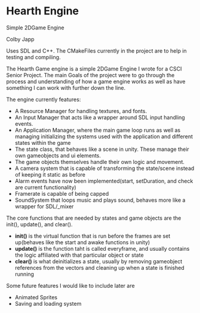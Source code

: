 # Hearth Engine
Simple 2DGame Engine

Colby Japp

Uses SDL and C++. The CMakeFiles currently in the project are to help in testing and compiling.

The Hearth Game engine is a simple 2DGame Engine I wrote for a CSCI Senior Project. The main
Goals of the project were to go through the process and understanding of how a game engine 
works as well as have something I can work with further down the line.

The engine currently features:

* A Resource Manager for handling textures, and fonts.
* An Input Manager that acts like a wrapper around SDL input handling events.
* An Application Manager, where the main game loop runs as well as managing initializing the systems used with the application and different states within the game
* The state class, that behaves like a scene in unity. These manage their own gameobjects and ui elements.
* The game objects themselves handle their own logic and movement.
* A camera system that is capable of transforming the state/scene instead of keeping it static as before
* Alarm events have now been implemented(start, setDuration, and check are current functionality)
* Framerate is capable of being capped
* SoundSystem that loops music and plays sound, behaves more like a wrapper for SDL/_mixer

The core functions that are needed by states and game objects are the init(), update(), and clear().
* **init()** is the virtual function that is run before the frames are set up(behaves like the start and awake functions in unity)
* **update()** is the function taht is called everyframe, and usually contains the logic affiliated with that particular object or state
* **clear()** is what deinitializes a state, usually by removing gameobject references from the vectors and cleaning up when a state is finished running

Some future features I would like to include later are
* Animated Sprites
* Saving and loading system


